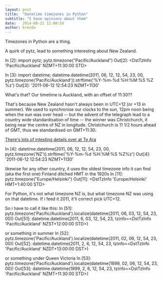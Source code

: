 ```yaml
---
layout: post
title:  "Datetime timezones in Python"
subtitle: "I have opinions about them"
date:   2014-08-22 12:00:58
author: brenda
---
```


Timezones in Python are a thing. 

<!--break-->


A quirk of pytz, lead to something interesting about New Zealand.

In [2]: import pytz; pytz.timezone("Pacific/Auckland")
Out[2]: <DstTzInfo 'Pacific/Auckland' NZMT+11:30:00 STD>

In [3]: import datetime; datetime.datetime(2011, 06, 12, 12, 54, 23,
00, pytz.timezone('Pacific/Auckland')).strftime('%Y-%m-%d %H:%M:%S %Z
%z')
Out[3]: '2011-06-12 12:54:23 NZMT+1130'

What's that? Our timetime is Auckland, with an offset of 11:30??

That's because New Zealand hasn't always been in UTC+12  (or +13 in summer). We used to synchronise our clocks to the sun, 12pm noon being when the sun was over head -- but the advent of the telegraph lead to a country wide standardisation of time -- the winner was Christchurch, it being near the centre of NZ in longitude. Christchurch is 11 1/2 hours ahead of GMT, thus we standardised on GMT+11:30.

<a href="http://www.teara.govt.nz/en/timekeeping/page-2">There's lots of intesting details over at Te Ara</a>

In [4]: datetime.datetime(2011, 06, 12, 12, 54, 23, 00,
pytz.timezone('NZ')).strftime('%Y-%m-%d %H:%M:%S %Z%z')
Out[4]: '2011-06-12 12:54:23 NZMT+1130'

likewise for any other country, it uses the oldest timezone info it
can find (aka the first one)
Finland ditched HMT in the 1920s
In [11]: pytz.timezone("Europe/Helsinki")
Out[11]: <DstTzInfo 'Europe/Helsinki' HMT+1:40:00 STD>


For Python, it's not what timezone NZ is, but what timezone NZ was using on that datetime. If i feed it 2011, it'll correct pick UTC+12.

So i have to call it like this:
In [51]: pytz.timezone('Pacific/Auckland').localize(datetime(2011, 06, 03, 12, 54, 23, 00))
Out[51]: datetime.datetime(2011, 6, 03, 12, 54, 23, tzinfo=<DstTzInfo 'Pacific/Auckland' NZST+12:00:00 STD>)

or something in summer
In [52]: pytz.timezone('Pacific/Auckland').localize(datetime(2011, 02, 06, 12, 54, 23, 00))
Out[52]: datetime.datetime(2011, 2, 6, 12, 54, 23, tzinfo=<DstTzInfo 'Pacific/Auckland' NZDT+13:00:00 DST>)

or something under Queen Victoria
In [53]: pytz.timezone('Pacific/Auckland').localize(datetime(1899, 02, 06, 12, 54, 23, 00))
Out[53]: datetime.datetime(1899, 2, 6, 12, 54, 23, tzinfo=<DstTzInfo 'Pacific/Auckland' NZMT+11:30:00 STD>)
